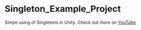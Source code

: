 # Singleton_Example_Project
Simpe using of Singletons in Unity.
Check out more on [YouTube](http://youtube.com/channel/UClkRtxIzKfUqVr4Tl1Owr7g)
